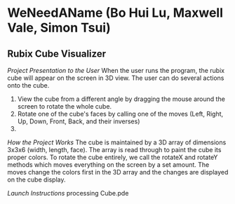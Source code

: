 # WeNeedAName (Bo Hui Lu, Maxwell Vale, Simon Tsui)

## Rubix Cube Visualizer

*Project Presentation to the User*
When the user runs the program, the rubix cube will appear on the screen in 3D view. The user can do several actions onto the cube.
1. View the cube from a different angle by dragging the mouse around the screen to rotate the whole cube.
2. Rotate one of the cube's faces by calling one of the moves (Left, Right, Up, Down, Front, Back, and their inverses)
3. 

*How the Project Works*
The cube is maintained by a 3D array of dimensions 3x3x6 (width, length, face). The array is read through to paint the cube its proper colors. To rotate the cube entirely, we call the rotateX and rotateY methods which moves everything on the screen by a set amount. The moves change the colors first in the 3D array and the changes are displayed on the cube display.


*Launch Instructions*
processing Cube.pde


